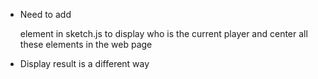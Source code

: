  - Need to add <p> element in sketch.js to display who is the current player and center all these elements in the web     page
 - Display result is a different way